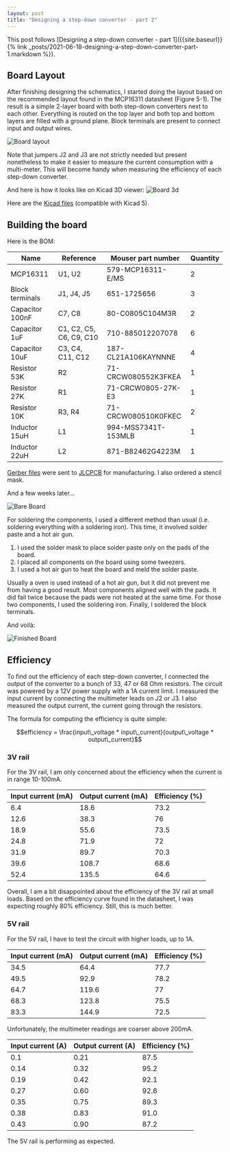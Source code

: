 ```yaml
---
layout: post
title: "Designing a step-down converter - part 2"
---
```


This post follows [Designing a step-down converter - part 1]({{site.baseurl}}{% link _posts/2021-06-18-designing-a-step-down-converter-part-1.markdown %}).

## Board Layout

After finishing designing the schematics, I started doing the layout based on the recommended layout found in the MCP16311 datasheet (Figure 5-1). 
The result is a simple 2-layer board with both step-down converters next to each other. Everything is routed on the top layer and both top and bottom layers are filled with a ground plane.
Block terminals are present to connect input and output wires.

![Board layout](/assets/2021-06-25-power-supply/board_layout.png)

Note that jumpers J2 and J3 are not strictly needed but present nonetheless to make it easier to measure the current consumption with a multi-meter. This will become handy when measuring the efficiency of each step-down converter.


And here is how it looks like on Kicad 3D viewer:
![Board 3d](/assets/2021-06-25-power-supply/board_3d.png)


Here are the [Kicad files](/assets/2021-06-25-power-supply/kicad_files.zip) (compatible with Kicad 5).

## Building the board

Here is the BOM:

| Name            | Reference               |  Mouser part number | Quantity |
| --------------- | ----------------------- | ------------------- | -------- |
| MCP16311        |                  U1, U2 |   579-MCP16311-E/MS |        2 |
| Block terminals |              J1, J4, J5 |         651-1725656 |        3 |
| Capacitor 100nF |                  C7, C8 |     80-C0805C104M3R |        2 |
| Capacitor 1uF   | C1, C2, C5, C6, C9, C10 |    710-885012207078 |        6 |        
| Capacitor 10uF  |        C3, C4, C11, C12 | 187-CL21A106KAYNNNE |        4 |
| Resistor 53K    |                      R2 | 71-CRCW080552K3FKEA |        1 | 
| Resistor 27K    |                      R1 |  71-CRCW0805-27K-E3 |        1 |
| Resistor 10K    |                  R3, R4 | 71-CRCW080510K0FKEC |        2 |
| Inductor 15uH   |                      L1 | 994-MSS7341T-153MLB |        1 |
| Inductor 22uH   |                      L2 |    871-B82462G4223M |        1 |



[Gerber files](/assets/2021-06-25-power-supply/gerber_files.zip) were sent to [JLCPCB](https://jlcpcb.com) for manufacturing. I also ordered a stencil mask.


And a few weeks later...

![Bare Board](/assets/2021-06-25-power-supply/bare_board.png)


For soldering the components, I used a different method than usual (i.e. soldering everything with a soldering iron). This time, it involved solder paste and a hot air gun.

  1. I used the solder mask to place solder paste only on the pads of the board. 
  2. I placed all components on the board using some tweezers.
  3. I used a hot air gun to heat the board and meld the solder paste.

Usually a oven is used instead of a hot air gun, but it did not prevent me from having a good result. Most components aligned well with the pads. It did fail twice because the pads were not heated at the same time. For those two components, I used the soldering iron. Finally, I soldered the block terminals.


And voilà:

![Finished Board](/assets/2021-06-25-power-supply/finished_board.png)

## Efficiency

To find out the efficiency of each step-down converter, I connected the output of the converter to a bunch of 33, 47 or 68 Ohm resistors.
The circuit was powered by a 12V power supply with a 1A current limit. I measured the input current by connecting the multimeter leads on J2 or J3. I also measured the output current, the current going through the resistors.

The formula for computing the efficiency is quite simple:

$$efficiency = \frac{input\_voltage * input\_current}{output\_voltage * output\_current}$$


### 3V rail

For the 3V rail, I am only concerned about the efficiency when the current is in range 10-100mA.


| Input current (mA) | Output current (mA) | Efficiency (%) |
| ------------------ | ------------------- | -------------- |
|                6.4 |                18.6 |           73.2 |
|               12.6 |                38.3 |           76   |
|               18.9 |                55.6 |           73.5 |
|               24.8 |                71.9 |           72   |
|               31.9 |                89.7 |           70.3 |
|               39.6 |               108.7 |           68.6 |
|               52.4 |               135.5 |           64.6 |

Overall, I am a bit disappointed about the efficiency of the 3V rail at small loads. Based on the efficiency curve found in the datasheet, I was expecting roughly 80% efficiency. Still, this is much better.

### 5V rail

For the 5V rail, I have to test the circuit with higher loads, up to 1A.


| Input current (mA) | Output current (mA) | Efficiency (%) |
| ------------------ | ------------------- | -------------- |
|               34.5 |                64.4 |           77.7 |
|               49.5 |                92.9 |           78.2 |
|               64.7 |               119.6 |            77  |
|               68.3 |               123.8 |           75.5 |
|               83.3 |               144.9 |           72.5 |


Unfortunately, the multimeter readings are coarser above 200mA.

| Input current (A) | Output current (A) | Efficiency (%) |
| ----------------- | ------------------ | -------------- |
|               0.1 |               0.21 |           87.5 |
|              0.14 |               0.32 |           95.2 |
|              0.19 |               0.42 |           92.1 |
|              0.27 |               0.60 |           92.6 |
|              0.35 |               0.75 |           89.3 |
|              0.38 |               0.83 |           91.0 |
|              0.43 |               0.90 |           87.2 |


The 5V rail is performing as expected.

